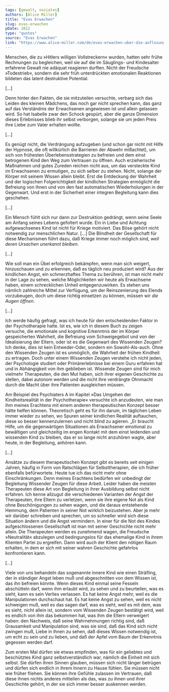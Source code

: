 ```yaml
---
tags: [gewalt, soziales]
authors: [Alice Miller]
title: "Evas Erwachen"
slug: evas-erwachen
pDate: 2012
type: "quotes"
source: "Evas Erwachen"
link: "https://www.alice-miller.com/de/evas-erwachen-uber-die-auflosung-emotionaler-blindheit/"
---
```


Menschen, die zu »Hitlers willigen Vollstreckern« wurden, hatten sehr frühe Rechnungen zu begleichen, weil sie auf die im Säuglings- und Kindesalter erfahrene Gewalt nie adäquat reagieren durften. Nicht der Freudsche »Todestrieb«, sondern die sehr früh unterdrückten emotionalen Reaktionen bildeten das latent destruktive Potential.

[…]

Denn hinter den Fakten, die sie mitzuteilen versuchte, verbarg sich das Leiden des kleinen Mädchens, das noch gar nicht sprechen kann, das ganz auf das Verständnis der Erwachsenen angewiesen ist und allein gelassen wird. So hat Isabelle zwar den Schock gespürt, aber die ganze Dimension dieses Erlebnisses blieb ihr selbst verborgen, solange sie um jeden Preis ihre Liebe zum Vater erhalten wollte.

[…]

Es genügt nicht, die Verdrängung aufzugeben (und schon gar nicht mit Hilfe der Hypnose, die oft willkürlich die Barrieren der Abwehr mißachtet), um sich von frühesten Überlebensstrategien zu befreien und dem einst betrogenen Kind den Weg zum Vertrauen zu öffnen. Auch erzieherische Maßnahmen und gutes Zureden reichen nicht aus, um das versteckte Kind im Erwachsenen zu ermutigen, zu sich selber zu stehen. Nicht, solange der Körper mit seinem Wissen allein bleibt. Erst die Entdeckung der Wahrheit und der logischen Folgerichtigkeit der kindlichen Strategien ermöglicht die Befreiung von ihnen und von den fast automatischen Wiederholungen in der Gegenwart. Und erst in der Sicherheit einer integren Begleitung kann dies geschehen.

[…]

Ein Mensch fühlt sich nur dann zur Destruktion gedrängt, wenn seine Seele am Anfang seines Lebens gefoltert wurde. Ein in Liebe und Achtung aufgewachsenes Kind ist nicht für Kriege motiviert. Das Böse gehört nicht notwendig zur menschlichen Natur. […] Die Blindheit der Gesellschaft für diese Mechanismen führt dazu, daß Kriege immer noch möglich sind, *weil deren Ursachen unerkannt bleiben*.

[…]

Wie soll man ein Übel erfolgreich bekämpfen, wenn man sich weigert, hinzuschauen und zu erkennen, daß es täglich neu produziert wird? Aus der kindlichen Angst, ein schmerzhaftes Thema zu berühren, ist man nicht mehr in der Lage zu sehen, welche Möglichkeiten wir heute als Erwachsene haben, einem schrecklichen Unheil entgegenzuwirken. Es stehen uns nämlich zahlreiche Mittel zur Verfügung, um der Reinszenierung des Elends vorzubeugen, doch um diese richtig einsetzen zu können, müssen wir *die Augen öffnen*.

[…]

Ich werde häufig gefragt, was ich heute für den entscheidenden Faktor in der Psychotherapie halte. Ist es, wie ich in diesem Buch zu zeigen versuche, die emotionale und kognitive Erkenntnis der im Körper gespeicherten Wahrheit, die Befreiung vom Schweigegebot und von der Idealisierung der Eltern, oder ist es die Gegenwart des Wissenden Zeugen? Ich denke, dies ist kein Entweder-Oder, sondern ein Sowohl-Als-auch. Ohne den Wissenden Zeugen ist es unmöglich, die Wahrheit der frühen Kindheit zu ertragen. Doch unter einem Wissenden Zeugen verstehe ich nicht jeden, der Psychologie studiert oder Primärerlebnisse bei einem Guru erfahren hat und in Abhängigkeit von ihm geblieben ist. Wissende Zeugen sind für mich vielmehr Therapeuten, die den Mut haben, sich ihrer eigenen Geschichte zu stellen, dabei autonom werden und die nicht ihre verdrängte Ohnmacht durch die Macht über ihre Patienten ausgleichen müssen.

Am Beispiel des Psychiaters A im Kapitel »Das Umgehen der Kindheitsrealität in der Psychotherapie« versuchte ich anzudeuten, wie man ihm meines Erachtens mit einem anderen therapeutischen Konzept besser hätte helfen können. Theoretisch geht es für ihn darum, im täglichen Leben immer wieder zu sehen, wo Spuren seiner kindlichen Realität auftauchen, diese so besser kennenzulernen und nicht blind zu agieren. „Er braucht Hilfe, um die gegenwärtigen Situationen als Erwachsener emotional zu bewältigen und gleichzeitig im engen Kontakt mit dem einst leidenden und wissenden Kind zu bleiben, das er so lange nicht anzuhören wagte, aber heute, in der Begleitung, anhören kann.

[…]

Ansätze zu diesem therapeutischen Konzept gibt es bereits seit einigen Jahren, häufig in Form von Ratschlägen für Selbsttherapien, die ich früher ebenfalls befürwortete. Heute tue ich das nicht mehr ohne Einschränkungen. Denn meines Erachtens bedürfen wir unbedingt der Begleitung Wissender Zeugen für diese Arbeit. Leider haben die meisten Therapeuten diese Art von Begleitung in ihrer Ausbildung selbst nicht erfahren. Ich kenne allzugut die verschiedenen Varianten der Angst der Therapeuten, ihre Eltern zu verletzen, wenn sie ihre eigene Not als Kind ohne Beschönigungen zu sehen wagen, und die daraus entstehende Hemmung, dem Patienten in seiner Not wirklich beizustehen. Aber je mehr wir darüber schreiben und sprechen, um so schneller wird sich diese Situation ändern und die Angst vermindern. In einer für die Not des Kindes aufgeschlossenen Gesellschaft ist man mit seiner Geschichte nicht mehr allein. Die Therapeuten werden es zunehmend wagen, die Freudsche »Neutralität« abzulegen und bedingungslos für das ehemalige Kind in ihrem Klienten Partei zu ergreifen. Dann wird auch der Klient den nötigen Raum erhalten, in dem er sich mit seiner wahren Geschichte gefahrlos konfrontieren kann.

[…]

Viele von uns behandeln das sogenannte innere Kind wie einen Sträfling, der in ständiger Angst leben muß und abgeschnitten von dem Wissen ist, das ihn befreien könnte. Wenn dieses Kind einmal seine Fesseln abschütteln darf, wenn ihm erlaubt wird, zu sehen und zu beurteilen, was es sieht, kann es sein Verlies verlassen. Es hat keine Angst mehr, weil es die Manipulationen durchschaut hat. Es hat keine Angst zu sehen, weil es nicht schweigen muß, weil es das sagen darf, was es sieht, weil es mit dem, was es sieht, nicht allein ist, sondern vom Wissenden Zeugen bestätigt wird, weil es endlich von ihm das bekommen hat, was ihm die Eltern verweigert haben: den Nachweis, daß seine Wahrnehmungen richtig sind, daß Grausamkeit und Manipulation sind, was sie sind, daß das Kind sich nicht zwingen muß, Liebe in ihnen zu sehen, daß dieses Wissen notwendig ist, um echt zu sein und zu lieben, und daß der Apfel vom Baum der Erkenntnis gegessen werden darf.

Zum ersten Mal dürfen sie etwas empfinden, was für ein geliebtes und beschütztes Kind ganz selbstverständlich war, nämlich die Einheit mit sich selbst. Sie dürfen ihren Sinnen glauben, müssen sich nicht länger betrügen und dürfen sich endlich in ihrem Innern zu Hause fühlen. Sie müssen nicht wie früher fliehen. Sie können ihre Gefühle zulassen im Vertrauen, daß diese ihnen nichts anderes mitteilen als das, was zu ihnen und ihrer Geschichte gehört, in der sie sich immer besser auskennen werden.
